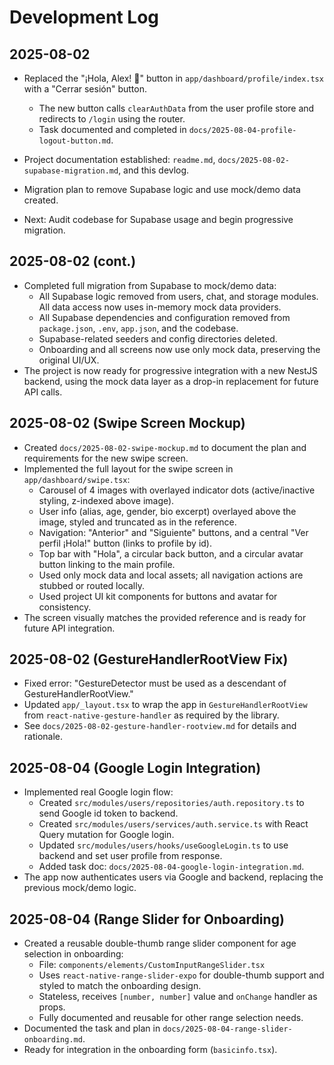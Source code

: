 # Development Log

## 2025-08-02
- Replaced the "¡Hola, Alex! 👋" button in `app/dashboard/profile/index.tsx` with a "Cerrar sesión" button.
  - The new button calls `clearAuthData` from the user profile store and redirects to `/login` using the router.
  - Task documented and completed in `docs/2025-08-04-profile-logout-button.md`.

- Project documentation established: `readme.md`, `docs/2025-08-02-supabase-migration.md`, and this devlog.
- Migration plan to remove Supabase logic and use mock/demo data created.
- Next: Audit codebase for Supabase usage and begin progressive migration.

## 2025-08-02 (cont.)

- Completed full migration from Supabase to mock/demo data:
  - All Supabase logic removed from users, chat, and storage modules. All data access now uses in-memory mock data providers.
  - All Supabase dependencies and configuration removed from `package.json`, `.env`, `app.json`, and the codebase.
  - Supabase-related seeders and config directories deleted.
  - Onboarding and all screens now use only mock data, preserving the original UI/UX.
- The project is now ready for progressive integration with a new NestJS backend, using the mock data layer as a drop-in replacement for future API calls.

## 2025-08-02 (Swipe Screen Mockup)

- Created `docs/2025-08-02-swipe-mockup.md` to document the plan and requirements for the new swipe screen.
- Implemented the full layout for the swipe screen in `app/dashboard/swipe.tsx`:
  - Carousel of 4 images with overlayed indicator dots (active/inactive styling, z-indexed above image).
  - User info (alias, age, gender, bio excerpt) overlayed above the image, styled and truncated as in the reference.
  - Navigation: "Anterior" and "Siguiente" buttons, and a central "Ver perfil ¡Hola!" button (links to profile by id).
  - Top bar with "Hola", a circular back button, and a circular avatar button linking to the main profile.
  - Used only mock data and local assets; all navigation actions are stubbed or routed locally.
  - Used project UI kit components for buttons and avatar for consistency.
- The screen visually matches the provided reference and is ready for future API integration.

## 2025-08-02 (GestureHandlerRootView Fix)

- Fixed error: "GestureDetector must be used as a descendant of GestureHandlerRootView."
- Updated `app/_layout.tsx` to wrap the app in `GestureHandlerRootView` from `react-native-gesture-handler` as required by the library.
- See `docs/2025-08-02-gesture-handler-rootview.md` for details and rationale.
## 2025-08-04 (Google Login Integration)

- Implemented real Google login flow:
  - Created `src/modules/users/repositories/auth.repository.ts` to send Google id token to backend.
  - Created `src/modules/users/services/auth.service.ts` with React Query mutation for Google login.
  - Updated `src/modules/users/hooks/useGoogleLogin.ts` to use backend and set user profile from response.
  - Added task doc: `docs/2025-08-04-google-login-integration.md`.
- The app now authenticates users via Google and backend, replacing the previous mock/demo logic.

## 2025-08-04 (Range Slider for Onboarding)

- Created a reusable double-thumb range slider component for age selection in onboarding:
  - File: `components/elements/CustomInputRangeSlider.tsx`
  - Uses `react-native-range-slider-expo` for double-thumb support and styled to match the onboarding design.
  - Stateless, receives `[number, number]` value and `onChange` handler as props.
  - Fully documented and reusable for other range selection needs.
- Documented the task and plan in `docs/2025-08-04-range-slider-onboarding.md`.
- Ready for integration in the onboarding form (`basicinfo.tsx`).
